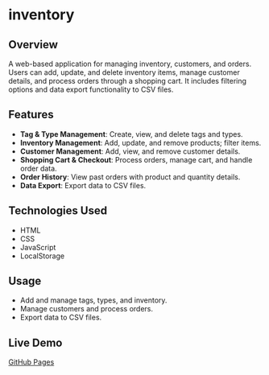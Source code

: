 # inventory

## Overview
A web-based application for managing inventory, customers, and orders. Users can add, update, and delete inventory items, manage customer details, and process orders through a shopping cart. It includes filtering options and data export functionality to CSV files.

## Features
- **Tag & Type Management**: Create, view, and delete tags and types.
- **Inventory Management**: Add, update, and remove products; filter items.
- **Customer Management**: Add, view, and remove customer details.
- **Shopping Cart & Checkout**: Process orders, manage cart, and handle order data.
- **Order History**: View past orders with product and quantity details.
- **Data Export**: Export data to CSV files.

## Technologies Used
- HTML
- CSS
- JavaScript
- LocalStorage

## Usage
- Add and manage tags, types, and inventory.
- Manage customers and process orders.
- Export data to CSV files.

## Live Demo
[GitHub Pages](https://rezwanakarim.github.io/inventory)

